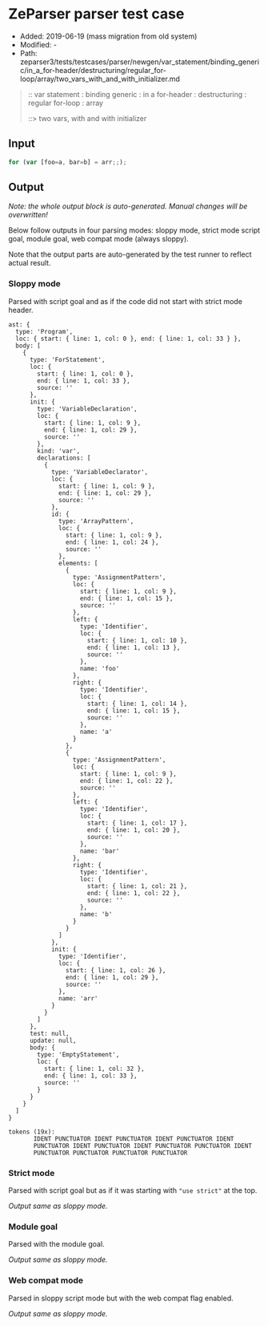 # ZeParser parser test case

- Added: 2019-06-19 (mass migration from old system)
- Modified: -
- Path: zeparser3/tests/testcases/parser/newgen/var_statement/binding_generic/in_a_for-header/destructuring/regular_for-loop/array/two_vars_with_and_with_initializer.md

> :: var statement : binding generic : in a for-header : destructuring : regular for-loop : array
>
> ::> two vars, with and with initializer

## Input

`````js
for (var [foo=a, bar=b] = arr;;);
`````

## Output

_Note: the whole output block is auto-generated. Manual changes will be overwritten!_

Below follow outputs in four parsing modes: sloppy mode, strict mode script goal, module goal, web compat mode (always sloppy).

Note that the output parts are auto-generated by the test runner to reflect actual result.

### Sloppy mode

Parsed with script goal and as if the code did not start with strict mode header.

`````
ast: {
  type: 'Program',
  loc: { start: { line: 1, col: 0 }, end: { line: 1, col: 33 } },
  body: [
    {
      type: 'ForStatement',
      loc: {
        start: { line: 1, col: 0 },
        end: { line: 1, col: 33 },
        source: ''
      },
      init: {
        type: 'VariableDeclaration',
        loc: {
          start: { line: 1, col: 9 },
          end: { line: 1, col: 29 },
          source: ''
        },
        kind: 'var',
        declarations: [
          {
            type: 'VariableDeclarator',
            loc: {
              start: { line: 1, col: 9 },
              end: { line: 1, col: 29 },
              source: ''
            },
            id: {
              type: 'ArrayPattern',
              loc: {
                start: { line: 1, col: 9 },
                end: { line: 1, col: 24 },
                source: ''
              },
              elements: [
                {
                  type: 'AssignmentPattern',
                  loc: {
                    start: { line: 1, col: 9 },
                    end: { line: 1, col: 15 },
                    source: ''
                  },
                  left: {
                    type: 'Identifier',
                    loc: {
                      start: { line: 1, col: 10 },
                      end: { line: 1, col: 13 },
                      source: ''
                    },
                    name: 'foo'
                  },
                  right: {
                    type: 'Identifier',
                    loc: {
                      start: { line: 1, col: 14 },
                      end: { line: 1, col: 15 },
                      source: ''
                    },
                    name: 'a'
                  }
                },
                {
                  type: 'AssignmentPattern',
                  loc: {
                    start: { line: 1, col: 9 },
                    end: { line: 1, col: 22 },
                    source: ''
                  },
                  left: {
                    type: 'Identifier',
                    loc: {
                      start: { line: 1, col: 17 },
                      end: { line: 1, col: 20 },
                      source: ''
                    },
                    name: 'bar'
                  },
                  right: {
                    type: 'Identifier',
                    loc: {
                      start: { line: 1, col: 21 },
                      end: { line: 1, col: 22 },
                      source: ''
                    },
                    name: 'b'
                  }
                }
              ]
            },
            init: {
              type: 'Identifier',
              loc: {
                start: { line: 1, col: 26 },
                end: { line: 1, col: 29 },
                source: ''
              },
              name: 'arr'
            }
          }
        ]
      },
      test: null,
      update: null,
      body: {
        type: 'EmptyStatement',
        loc: {
          start: { line: 1, col: 32 },
          end: { line: 1, col: 33 },
          source: ''
        }
      }
    }
  ]
}

tokens (19x):
       IDENT PUNCTUATOR IDENT PUNCTUATOR IDENT PUNCTUATOR IDENT
       PUNCTUATOR IDENT PUNCTUATOR IDENT PUNCTUATOR PUNCTUATOR IDENT
       PUNCTUATOR PUNCTUATOR PUNCTUATOR PUNCTUATOR
`````

### Strict mode

Parsed with script goal but as if it was starting with `"use strict"` at the top.

_Output same as sloppy mode._

### Module goal

Parsed with the module goal.

_Output same as sloppy mode._

### Web compat mode

Parsed in sloppy script mode but with the web compat flag enabled.

_Output same as sloppy mode._
